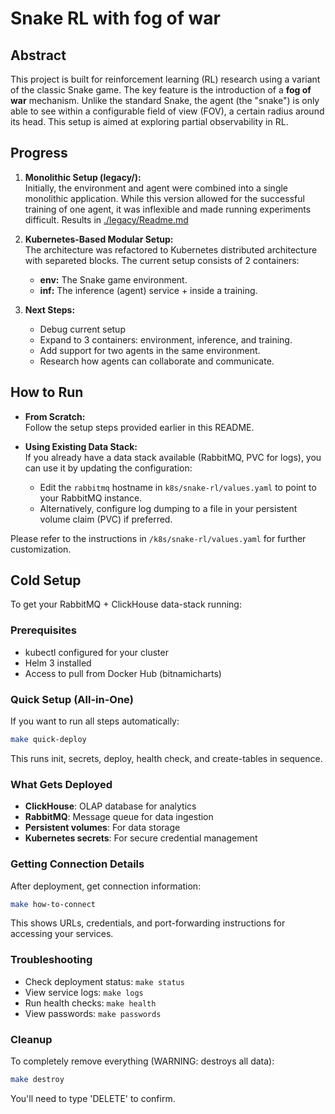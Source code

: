 # Snake RL with fog of war

## Abstract

This project is built for reinforcement learning (RL) research using a variant of the classic Snake game. The key feature is the introduction of a **fog of war** mechanism. Unlike the standard Snake, the agent (the "snake") is only able to see within a configurable field of view (FOV), a certain radius around its head. This setup is aimed at exploring partial observability in RL.

## Progress

1. **Monolithic Setup (legacy/):**  
   Initially, the environment and agent were combined into a single monolithic application. While this version allowed for the successful training of one agent, it was inflexible and made running experiments difficult.
   Results in [./legacy/Readme.md](./legacy/Readme.md)

2. **Kubernetes-Based Modular Setup:**  
   The architecture was refactored to Kubernetes distributed architecture with separeted blocks. The current setup consists of 2 containers:
   - **env:** The Snake game environment.
   - **inf:** The inference (agent) service + inside a training.  


3. **Next Steps:**  
   - Debug current setup
   - Expand to 3 containers: environment, inference, and training.
   - Add support for two agents in the same environment.
   - Research how agents can collaborate and communicate.

## How to Run

- **From Scratch:**  
  Follow the setup steps provided earlier in this README.

- **Using Existing Data Stack:**  
  If you already have a data stack available (RabbitMQ, PVC for logs), you can use it by updating the configuration:
    - Edit the `rabbitmq` hostname in `k8s/snake-rl/values.yaml` to point to your RabbitMQ instance.
    - Alternatively, configure log dumping to a file in your persistent volume claim (PVC) if preferred.

Please refer to the instructions in `/k8s/snake-rl/values.yaml` for further customization.

## Cold Setup

To get your RabbitMQ + ClickHouse data-stack running:

### Prerequisites

- kubectl configured for your cluster
- Helm 3 installed
- Access to pull from Docker Hub (bitnamicharts)

### Quick Setup (All-in-One)

If you want to run all steps automatically:

```bash
make quick-deploy
```

This runs init, secrets, deploy, health check, and create-tables in sequence.

### What Gets Deployed

- **ClickHouse**: OLAP database for analytics
- **RabbitMQ**: Message queue for data ingestion
- **Persistent volumes**: For data storage
- **Kubernetes secrets**: For secure credential management

### Getting Connection Details

After deployment, get connection information:

```bash
make how-to-connect
```

This shows URLs, credentials, and port-forwarding instructions for accessing your services.

### Troubleshooting

- Check deployment status: `make status`
- View service logs: `make logs`
- Run health checks: `make health`
- View passwords: `make passwords`

### Cleanup

To completely remove everything (WARNING: destroys all data):

```bash
make destroy
```

You'll need to type 'DELETE' to confirm.
